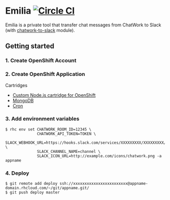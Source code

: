 # Emilia [![Circle CI](https://circleci.com/gh/pine/Emilia.svg?style=svg)](https://circleci.com/gh/pine/Emilia)

Emilia is a private tool that transfer chat messages from ChatWork to Slack (with [chatwork-to-slack](https://github.com/pine613/chatwork-to-slack) module).

## Getting started
### 1. Create OpenShift Account
### 2. Create OpenShift Application
Cartridges
 - [Custom Node.js cartridge for OpenShift](https://github.com/icflorescu/openshift-cartridge-nodejs)
 - [MongoDB](https://hub.openshift.com/addons/21-mongodb)
 - [Cron](https://hub.openshift.com/addons/26-cron)

### 3. Add environment variables
```
$ rhc env set CHATWORK_ROOM_ID=12345 \
              CHATWORK_API_TOKEN=TOKEN \
              SLACK_WEBHOOK_URL=https://hooks.slack.com/services/XXXXXXXXX/XXXXXXXXX/xxxxxxxxxxxxxxxxxxxxxxxx \
              SLACK_CHANNEL_NAME=channel \
              SLACK_ICON_URL=http://example.com/icons/chatwork.png -a appname
```

### 4. Deploy
```
$ git remote add deploy ssh://xxxxxxxxxxxxxxxxxxxxxxxx@appname-domain.rhcloud.com/~/git/appname.git/
$ git push deploy master
```
